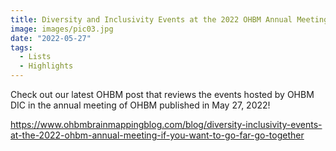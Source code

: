 ```yaml
---
title: Diversity and Inclusivity Events at the 2022 OHBM Annual Meeting
image: images/pic03.jpg
date: "2022-05-27"
tags:
  - Lists
  - Highlights
---
```

Check out our latest OHBM post that reviews the events hosted by OHBM DIC in the annual meeting of OHBM published in May 27, 2022! 

<!-- more -->
https://www.ohbmbrainmappingblog.com/blog/diversity-inclusivity-events-at-the-2022-ohbm-annual-meeting-if-you-want-to-go-far-go-together
